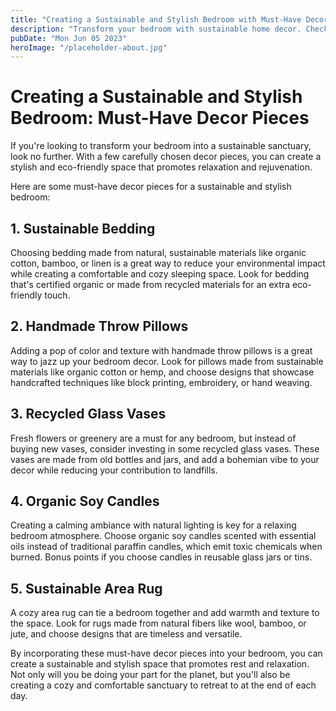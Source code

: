 ```yaml
---
title: "Creating a Sustainable and Stylish Bedroom with Must-Have Decor Pieces | Sustainable Home Decor"
description: "Transform your bedroom with sustainable home decor. Check out our must-have decor pieces to create a stylish and eco-friendly space."
pubDate: "Mon Jun 05 2023"
heroImage: "/placeholder-about.jpg"
---
```


# Creating a Sustainable and Stylish Bedroom: Must-Have Decor Pieces

If you&#39;re looking to transform your bedroom into a sustainable sanctuary, look no further. With a few carefully chosen decor pieces, you can create a stylish and eco-friendly space that promotes relaxation and rejuvenation.

Here are some must-have decor pieces for a sustainable and stylish bedroom:

## 1. Sustainable Bedding

Choosing bedding made from natural, sustainable materials like organic cotton, bamboo, or linen is a great way to reduce your environmental impact while creating a comfortable and cozy sleeping space. Look for bedding that&#39;s certified organic or made from recycled materials for an extra eco-friendly touch.

## 2. Handmade Throw Pillows

Adding a pop of color and texture with handmade throw pillows is a great way to jazz up your bedroom decor. Look for pillows made from sustainable materials like organic cotton or hemp, and choose designs that showcase handcrafted techniques like block printing, embroidery, or hand weaving.

## 3. Recycled Glass Vases

Fresh flowers or greenery are a must for any bedroom, but instead of buying new vases, consider investing in some recycled glass vases. These vases are made from old bottles and jars, and add a bohemian vibe to your decor while reducing your contribution to landfills.

## 4. Organic Soy Candles

Creating a calming ambiance with natural lighting is key for a relaxing bedroom atmosphere. Choose organic soy candles scented with essential oils instead of traditional paraffin candles, which emit toxic chemicals when burned. Bonus points if you choose candles in reusable glass jars or tins.

## 5. Sustainable Area Rug

A cozy area rug can tie a bedroom together and add warmth and texture to the space. Look for rugs made from natural fibers like wool, bamboo, or jute, and choose designs that are timeless and versatile.

By incorporating these must-have decor pieces into your bedroom, you can create a sustainable and stylish space that promotes rest and relaxation. Not only will you be doing your part for the planet, but you&#39;ll also be creating a cozy and comfortable sanctuary to retreat to at the end of each day.